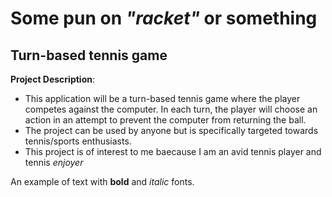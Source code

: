 # Some pun on *"racket"* or something

## Turn-based tennis game

**Project Description**:
- This application will be a turn-based tennis game where the player competes against the computer.
In each turn, the player will choose an action in an attempt to prevent the computer from returning
the ball. 
- The project can be used by anyone but is specifically targeted towards tennis/sports enthusiasts.
- This project is of interest to me baecause I am an avid tennis player and tennis *enjoyer*

An example of text with **bold** and *italic* fonts.  